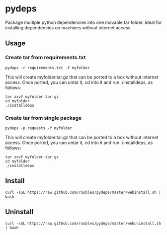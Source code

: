# pydeps

Package multiple python dependencies into one movable tar folder. Ideal for installing dependencies on machines without internet access.

## Usage
### Create tar from requirements.txt
```
pydeps -r requirements.txt -f myfolder
```
This will create myfolder.tar.gz that can be ported to a box without internet access. Once ported, you can untar it, cd into it and run ./installdeps, as follows:

```
tar zxvf myfolder.tar.gz
cd myfolder
./installdeps
```

### Create tar from single package
```
pydeps -p requests -f myfolder
```
This will create myfolder.tar.gz that can be ported to a box without internet access. Once ported, you can untar it, cd into it and run ./installdeps, as follows:

```
tar zxvf myfolder.tar.gz
cd myfolder
./installdeps
```

## Install
```
curl -sSL https://raw.github.com/roubles/pydeps/master/webinstall.sh | bash
```

## Uninstall
```
curl -sSL https://raw.github.com/roubles/pydeps/master/webuninstall.sh | bash
```

